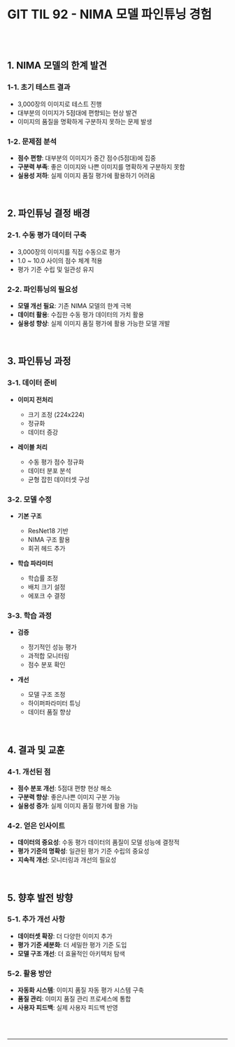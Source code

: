 # GIT TIL 92 - NIMA 모델 파인튜닝 경험

<br><br>

## 1. NIMA 모델의 한계 발견

### 1-1. 초기 테스트 결과
- 3,000장의 이미지로 테스트 진행
- 대부분의 이미지가 5점대에 편향되는 현상 발견
- 이미지의 품질을 명확하게 구분하지 못하는 문제 발생

### 1-2. 문제점 분석
- **점수 편향**: 대부분의 이미지가 중간 점수(5점대)에 집중
- **구분력 부족**: 좋은 이미지와 나쁜 이미지를 명확하게 구분하지 못함
- **실용성 저하**: 실제 이미지 품질 평가에 활용하기 어려움

<br>

## 2. 파인튜닝 결정 배경

### 2-1. 수동 평가 데이터 구축
- 3,000장의 이미지를 직접 수동으로 평가
- 1.0 ~ 10.0 사이의 점수 체계 적용
- 평가 기준 수립 및 일관성 유지

### 2-2. 파인튜닝의 필요성
- **모델 개선 필요**: 기존 NIMA 모델의 한계 극복
- **데이터 활용**: 수집한 수동 평가 데이터의 가치 활용
- **실용성 향상**: 실제 이미지 품질 평가에 활용 가능한 모델 개발

<br>

## 3. 파인튜닝 과정

### 3-1. 데이터 준비
- **이미지 전처리**
  - 크기 조정 (224x224)
  - 정규화
  - 데이터 증강

- **레이블 처리**
  - 수동 평가 점수 정규화
  - 데이터 분포 분석
  - 균형 잡힌 데이터셋 구성

### 3-2. 모델 수정
- **기본 구조**
  - ResNet18 기반
  - NIMA 구조 활용
  - 회귀 헤드 추가

- **학습 파라미터**
  - 학습률 조정
  - 배치 크기 설정
  - 에포크 수 결정

### 3-3. 학습 과정
- **검증**
  - 정기적인 성능 평가
  - 과적합 모니터링
  - 점수 분포 확인

- **개선**
  - 모델 구조 조정
  - 하이퍼파라미터 튜닝
  - 데이터 품질 향상

<br>

## 4. 결과 및 교훈

### 4-1. 개선된 점
- **점수 분포 개선**: 5점대 편향 현상 해소
- **구분력 향상**: 좋은/나쁜 이미지 구분 가능
- **실용성 증가**: 실제 이미지 품질 평가에 활용 가능

### 4-2. 얻은 인사이트
- **데이터의 중요성**: 수동 평가 데이터의 품질이 모델 성능에 결정적
- **평가 기준의 명확성**: 일관된 평가 기준 수립의 중요성
- **지속적 개선**: 모니터링과 개선의 필요성

<br>

## 5. 향후 발전 방향

### 5-1. 추가 개선 사항
- **데이터셋 확장**: 더 다양한 이미지 추가
- **평가 기준 세분화**: 더 세밀한 평가 기준 도입
- **모델 구조 개선**: 더 효율적인 아키텍처 탐색

### 5-2. 활용 방안
- **자동화 시스템**: 이미지 품질 자동 평가 시스템 구축
- **품질 관리**: 이미지 품질 관리 프로세스에 통합
- **사용자 피드백**: 실제 사용자 피드백 반영

<br><br>

---

<br><br>

